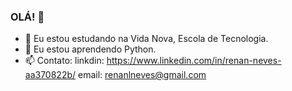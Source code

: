 ### OLÁ! 👋




- 🔭 Eu estou estudando na Vida Nova, Escola de Tecnologia.
- 🌱 Eu estou aprendendo Python.
- 📫 Contato: linkdin: https://www.linkedin.com/in/renan-neves-aa370822b/ email: renanlneves@gmail.com

